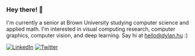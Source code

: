 ### Hey there! 👋
I'm currently a senior at Brown University studying computer science and applied math. I'm interested in visual computing research, computer graphics, computer vision, and deep learning. Say hi at hello@dylan.hu :)

[![LinkedIn](https://img.shields.io/badge/LinkedIn-%230077B5.svg?style=flat&logo=linkedin&logoColor=white)](https://linkedin.com/in/dylanhu7) [![Twitter](https://img.shields.io/badge/Twitter-%231DA1F2.svg?style=flat&logo=Twitter&logoColor=white)](https://twitter.com/dylanhu)
